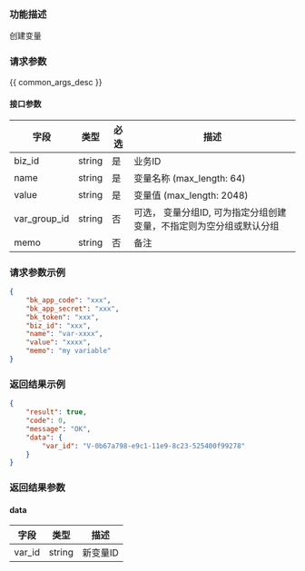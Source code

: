 ### 功能描述

创建变量

### 请求参数

{{ common_args_desc }}

#### 接口参数

| 字段           |  类型     | 必选   |  描述      |
|----------------|-----------|--------|------------|
| biz_id         |  string   | 是     | 业务ID     |
| name           |  string   | 是     | 变量名称 (max_length: 64)  |
| value          |  string   | 是     | 变量值 (max_length: 2048)  |
| var_group_id   |  string   | 否     | 可选， 变量分组ID, 可为指定分组创建变量，不指定则为空分组或默认分组 |
| memo           |  string   | 否     | 备注 |

### 请求参数示例

```json
{
    "bk_app_code": "xxx",
    "bk_app_secret": "xxx",
    "bk_token": "xxx",
    "biz_id": "xxx",
    "name": "var-xxxx",
    "value": "xxxx",
    "memo": "my variable"
}
```

### 返回结果示例

```json
{
    "result": true,
    "code": 0,
    "message": "OK",
    "data": {
        "var_id": "V-0b67a798-e9c1-11e9-8c23-525400f99278"
    }
}
```

### 返回结果参数

#### data

| 字段   | 类型   | 描述     |
|--------|--------|----------|
| var_id | string | 新变量ID |
